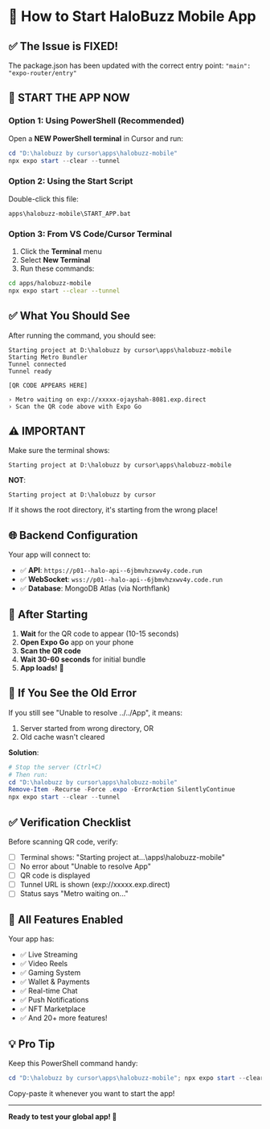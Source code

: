 # 🚀 How to Start HaloBuzz Mobile App

## ✅ The Issue is FIXED!

The package.json has been updated with the correct entry point: `"main": "expo-router/entry"`

## 📱 START THE APP NOW

### Option 1: Using PowerShell (Recommended)

Open a **NEW PowerShell terminal** in Cursor and run:

```powershell
cd "D:\halobuzz by cursor\apps\halobuzz-mobile"
npx expo start --clear --tunnel
```

### Option 2: Using the Start Script

Double-click this file:
```
apps\halobuzz-mobile\START_APP.bat
```

### Option 3: From VS Code/Cursor Terminal

1. Click the **Terminal** menu
2. Select **New Terminal**
3. Run these commands:

```bash
cd apps/halobuzz-mobile
npx expo start --clear --tunnel
```

## ✅ What You Should See

After running the command, you should see:

```
Starting project at D:\halobuzz by cursor\apps\halobuzz-mobile
Starting Metro Bundler
Tunnel connected
Tunnel ready

[QR CODE APPEARS HERE]

› Metro waiting on exp://xxxxx-ojayshah-8081.exp.direct
› Scan the QR code above with Expo Go
```

## ⚠️ IMPORTANT

Make sure the terminal shows:
```
Starting project at D:\halobuzz by cursor\apps\halobuzz-mobile
```

**NOT**:
```
Starting project at D:\halobuzz by cursor
```

If it shows the root directory, it's starting from the wrong place!

## 🌐 Backend Configuration

Your app will connect to:
- ✅ **API**: `https://p01--halo-api--6jbmvhzxwv4y.code.run`
- ✅ **WebSocket**: `wss://p01--halo-api--6jbmvhzxwv4y.code.run`
- ✅ **Database**: MongoDB Atlas (via Northflank)

## 📱 After Starting

1. **Wait** for the QR code to appear (10-15 seconds)
2. **Open Expo Go** app on your phone
3. **Scan the QR code**
4. **Wait 30-60 seconds** for initial bundle
5. **App loads!** 🎉

## 🐛 If You See the Old Error

If you still see "Unable to resolve ../../App", it means:

1. Server started from wrong directory, OR
2. Old cache wasn't cleared

**Solution**:
```powershell
# Stop the server (Ctrl+C)
# Then run:
cd "D:\halobuzz by cursor\apps\halobuzz-mobile"
Remove-Item -Recurse -Force .expo -ErrorAction SilentlyContinue
npx expo start --clear --tunnel
```

## ✅ Verification Checklist

Before scanning QR code, verify:

- [ ] Terminal shows: "Starting project at...\\apps\\halobuzz-mobile"
- [ ] No error about "Unable to resolve App"
- [ ] QR code is displayed
- [ ] Tunnel URL is shown (exp://xxxxx.exp.direct)
- [ ] Status says "Metro waiting on..."

## 🎯 All Features Enabled

Your app has:
- ✅ Live Streaming
- ✅ Video Reels
- ✅ Gaming System
- ✅ Wallet & Payments
- ✅ Real-time Chat
- ✅ Push Notifications
- ✅ NFT Marketplace
- ✅ And 20+ more features!

## 💡 Pro Tip

Keep this PowerShell command handy:

```powershell
cd "D:\halobuzz by cursor\apps\halobuzz-mobile"; npx expo start --clear --tunnel
```

Copy-paste it whenever you want to start the app!

---

**Ready to test your global app! 🚀**

